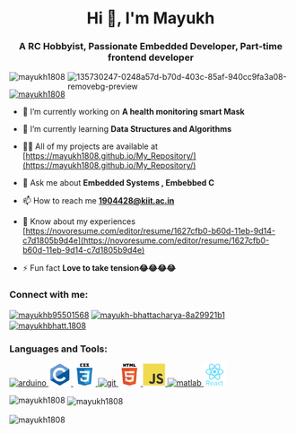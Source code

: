 <h1 align="center">Hi 👋, I'm Mayukh</h1>
<h3 align="center">A RC Hobbyist, Passionate Embedded Developer, Part-time frontend developer</h3><img align="right" src="https://user-images.githubusercontent.com/69788740/135730247-0248a57d-b70d-403c-85af-940cc9fa3a08.gif" width="400" alt="135730247-0248a57d-b70d-403c-85af-940cc9fa3a08-removebg-preview" border="0">
<p align="left"> <img src="https://komarev.com/ghpvc/?username=mayukh1808&label=Profile%20views&color=0e75b6&style=flat" alt="mayukh1808" /> </p>
<p align="left"> <a href="https://github.com/ryo-ma/github-profile-trophy"><img src="https://github-profile-trophy.vercel.app/?username=mayukh1808" alt="mayukh1808" /></a> </p>

- 🔭 I’m currently working on **A health monitoring smart Mask**

- 🌱 I’m currently learning **Data Structures and Algorithms**

- 👨‍💻 All of my projects are available at [https://mayukh1808.github.io/My_Repository/](https://mayukh1808.github.io/My_Repository/)

- 💬 Ask me about **Embedded Systems , Embebbed C**

- 📫 How to reach me **1904428@kiit.ac.in**

- 📄 Know about my experiences [https://novoresume.com/editor/resume/1627cfb0-b60d-11eb-9d14-c7d1805b9d4e](https://novoresume.com/editor/resume/1627cfb0-b60d-11eb-9d14-c7d1805b9d4e)

- ⚡ Fun fact **Love to take tension😂😂😂😂**

<h3 align="left">Connect with me:</h3>
<p align="left">
<a href="https://twitter.com/mayukhb95501568" target="blank"><img align="center" src="https://raw.githubusercontent.com/rahuldkjain/github-profile-readme-generator/master/src/images/icons/Social/twitter.svg" alt="mayukhb95501568" height="30" width="40" /></a>
<a href="https://linkedin.com/in/mayukh-bhattacharya-8a29921b1" target="blank"><img align="center" src="https://raw.githubusercontent.com/rahuldkjain/github-profile-readme-generator/master/src/images/icons/Social/linked-in-alt.svg" alt="mayukh-bhattacharya-8a29921b1" height="30" width="40" /></a>
<a href="https://fb.com/mayukhbhatt.1808" target="blank"><img align="center" src="https://raw.githubusercontent.com/rahuldkjain/github-profile-readme-generator/master/src/images/icons/Social/facebook.svg" alt="mayukhbhatt.1808" height="30" width="40" /></a>
</p>

<h3 align="left">Languages and Tools:</h3>
<p align="left"> <a href="https://www.arduino.cc/" target="_blank"> <img src="https://cdn.worldvectorlogo.com/logos/arduino-1.svg" alt="arduino" width="40" height="40"/> </a> <a href="https://www.cprogramming.com/" target="_blank"> <img src="https://raw.githubusercontent.com/devicons/devicon/master/icons/c/c-original.svg" alt="c" width="40" height="40"/> </a> <a href="https://www.w3schools.com/css/" target="_blank"> <img src="https://raw.githubusercontent.com/devicons/devicon/master/icons/css3/css3-original-wordmark.svg" alt="css3" width="40" height="40"/> </a> <a href="https://git-scm.com/" target="_blank"> <img src="https://www.vectorlogo.zone/logos/git-scm/git-scm-icon.svg" alt="git" width="40" height="40"/> </a> <a href="https://www.w3.org/html/" target="_blank"> <img src="https://raw.githubusercontent.com/devicons/devicon/master/icons/html5/html5-original-wordmark.svg" alt="html5" width="40" height="40"/> </a> <a href="https://developer.mozilla.org/en-US/docs/Web/JavaScript" target="_blank"> <img src="https://raw.githubusercontent.com/devicons/devicon/master/icons/javascript/javascript-original.svg" alt="javascript" width="40" height="40"/> </a> <a href="https://www.mathworks.com/" target="_blank"> <img src="https://upload.wikimedia.org/wikipedia/commons/2/21/Matlab_Logo.png" alt="matlab" width="40" height="40"/> </a> <a href="https://reactjs.org/" target="_blank"> <img src="https://raw.githubusercontent.com/devicons/devicon/master/icons/react/react-original-wordmark.svg" alt="react" width="40" height="40"/> </a> </p>

<p><img align="left" src="https://github-readme-stats.vercel.app/api/top-langs?username=mayukh1808&show_icons=true&locale=en&layout=compact" alt="mayukh1808" /></p>

<p>&nbsp;<img align="center" src="https://github-readme-stats.vercel.app/api?username=mayukh1808&show_icons=true&locale=en" alt="mayukh1808" /></p>

<p><img align="center" src="https://github-readme-streak-stats.herokuapp.com/?user=mayukh1808&" alt="mayukh1808" /></p>
